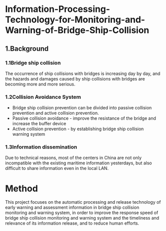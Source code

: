 # Information-Processing-Technology-for-Monitoring-and-Warning-of-Bridge-Ship-Collision
## 1.Background

### 1.1Bridge ship collision
The occurrence of ship collisions with bridges is increasing day by day, and the hazards and damages caused by ship collisions with bridges are becoming more and more serious.
### 1.2Collision Avoidance System
- Bridge ship collision prevention can be divided into passive collision prevention and active collision prevention.
- Passive collision avoidance - improve the resistance of the bridge and increase the buffer device
- Active collision prevention - by establishing bridge ship collision warning system
### 1.3Information dissemination
Due to technical reasons, most of the centers in China are not only incompatible with the existing maritime information yesterdays, but also difficult to share information even in the local LAN.

# Method
This project focuses on the automatic processing and release technology of early warning and assessment information in bridge ship collision monitoring and warning system, in order to improve the response speed of bridge ship collision monitoring and warning system and the timeliness and relevance of its information release, and to reduce human efforts.
